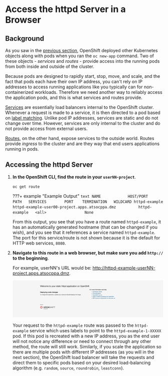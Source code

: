 # Access the httpd Server in a Browser

## Background 

As you saw in the [previous section](lab002-4.md), OpenShift deployed other Kubernetes objects along with pods when you ran the `oc new-app` command. Two of these objects - *services* and *routes* - provide access into the running pods from both inside and outside of the cluster. 

Because pods are designed to rapidly start, stop, move, and scale, and the fact that pods each have their own IP address, you can't rely on IP addresses to access running applications like you typically can for non-containerized workloads. Therefore we need another way to reliably access the application pods, and this is what services and routes provide.

[Services](https://kubernetes.io/docs/concepts/services-networking/service/) are essentially load balancers internal to the OpenShift cluster. Whenever a request is made to a service, it is then directed to a pod based on [label matching](https://kubernetes.io/docs/concepts/overview/working-with-objects/labels/). Unlike pod IP addresses, services are static and do not change over time. However, services are only internal to the cluster and do not provide access from external users. 

[Routes](https://docs.openshift.com/container-platform/4.10/rest_api/network_apis/route-route-openshift-io-v1.html), on the other hand, expose services to the outside world. Routes provide *ingress* to the cluster and are they way that end users applications running in pods.

## Accessing the httpd Server

1. **In the OpenShift CLI, find the route in your `userNN-project`**. 

    ```text
    oc get route
    ```
        
    ???+ example "Example Output"
        ```text
        NAME            HOST/PORT                                        PATH   SERVICES        PORT    TERMINATION   WILDCARD
        httpd-example   httpd-example-user00-project.apps.atsocppa.dmz          httpd-example   <all>                 None
        ```

    From this output, you see that you have a route named `httpd-example`, it has an automatically generated hostname (that can be changed if you wish), and you see that it references a service named `httpd-example`. The port for this service/route is not shown because it is the default for HTTP web services, `8080`. 

1. **Navigate to this route in a web browser, but make sure you add `http://` to the beginning**.

    For example, userNN's URL would be: <http://httpd-example-userNN-project.apps.atsocppa.dmz>.

    ![httpd-server](../images/httpd-server.png)

    Your request to the `httpd-example` route was passed to the `httpd-example` service which uses labels to point to the `httpd-example-1-XXXXX` pod. If this pod is recreated with a new IP address, you as the end user will not notice any difference or need to connect through any other method, the route will still work. Similarly, if you scale the application so there are multiple pods with different IP addresses (as you will in the next section), the OpenShift load balancer will take the requests and direct them to specific pods based on your desired load-balancing algorithm (e.g. `random`, `source`, `roundrobin`, `leastconn`).
    
